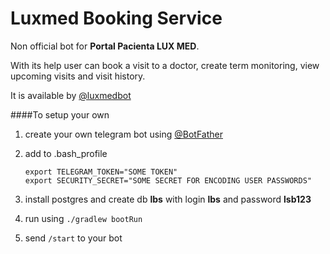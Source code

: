 # Luxmed Booking Service

Non official bot for **Portal Pacienta LUX MED**.

With its help user can book a visit to a doctor, create term monitoring, view upcoming visits and visit history.

It is available by [@luxmedbot](https://telegram.me/luxmedbot)

####To setup your own

1. create your own telegram bot using [@BotFather](https://telegram.me/botfather)
2. add to .bash_profile 

    ```
    export TELEGRAM_TOKEN="SOME TOKEN"
    export SECURITY_SECRET="SOME SECRET FOR ENCODING USER PASSWORDS"
    ```
3. install postgres and create db **lbs** with login **lbs** and password **lsb123**
4. run using `./gradlew bootRun`
5. send `/start` to your bot



